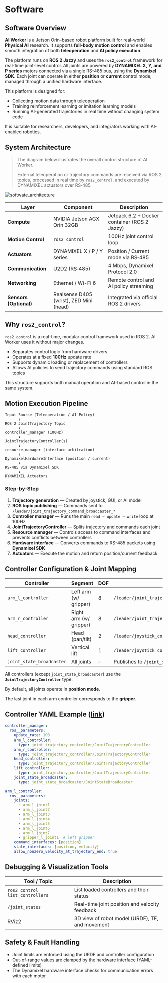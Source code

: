 # Software

## Software Overview

**AI Worker** is a Jetson Orin–based robot platform built for real-world **Physical AI** research. It supports **full-body motion control** and enables smooth integration of both **teleoperation** and **AI policy execution**.

The platform runs on **ROS 2 Jazzy** and uses the **`ros2_control`** framework for real-time joint-level control. All joints are powered by **DYNAMIXEL X, Y, and P series** motors connected via a single RS-485 bus, using the **Dynamixel SDK**. Each joint can operate in either **position** or **current** control mode, managed through a unified hardware interface.

This platform is designed for:

- Collecting motion data through teleoperation
- Training reinforcement learning or imitation learning models
- Running AI-generated trajectories in real time without changing system code

It is suitable for researchers, developers, and integrators working with AI-enabled robotics.

## System Architecture

> The diagram below illustrates the overall control structure of AI Worker.
>
>
> External teleoperation or trajectory commands are received via ROS 2 topics, processed in real time by `ros2_control`, and executed by DYNAMIXEL actuators over RS‑485.
>

![softwate_architecture](/specifications/software_architecture2.png)

| Layer | Component | Description |
| --- | --- | --- |
| **Compute** | NVIDIA Jetson AGX Orin 32GB | Jetpack 6.2 + Docker container (ROS 2 Jazzy) |
| **Motion Control** | `ros2_control`  | 100Hz joint control loop |
| **Actuators** | DYNAMIXEL X / P / Y series | Position / Current mode via RS‑485 |
| **Communication** | U2D2 (RS‑485) | 4 Mbps, Dynamixel Protocol 2.0 |
| **Networking** | Ethernet / Wi-Fi 6 | Remote control and AI policy streaming |
| **Sensors (Optional)** | Realsense D405 (wrist), ZED Mini (head) | Integrated via official ROS 2 drivers |

## Why `ros2_control`?

`ros2_control` is a real-time, modular control framework used in ROS 2. AI Worker uses it without major changes.

- Separates control logic from hardware drivers
- Operates at a fixed **100Hz** update rate
- Supports dynamic loading or replacement of controllers
- Allows AI policies to send trajectory commands using standard ROS topics

This structure supports both manual operation and AI-based control in the same system.

## Motion Execution Pipeline

```
Input Source (Teleoperation / AI Policy)
      ↓
ROS 2 JointTrajectory Topic
      ↓
controller_manager (100Hz)
      ↓
JointTrajectoryController(s)
      ↓
resource_manager (interface arbitration)
      ↓
DynamixelHardwareInterface (position / current)
      ↓
RS‑485 via Dynamixel SDK
      ↓
DYNAMIXEL Actuators
```

### Step-by-Step

1. **Trajectory generation** — Created by joystick, GUI, or AI model
2. **ROS topic publishing** — Commands sent to `/leader/joint_trajectory_command_broadcaster_*`
3. **Controller manager** — Runs the main `read → update → write` loop at 100Hz
4. **JointTrajectoryController** — Splits trajectory and commands each joint
5. **Resource manager** — Controls access to command interfaces and prevents conflicts between controllers
6. **Hardware interface** — Converts commands to RS-485 packets using **Dynamixel SDK**
7. **Actuators** — Execute the motion and return position/current feedback

## Controller Configuration & Joint Mapping

| Controller | Segment | DOF | Input Topic |
| --- | --- | --- | --- |
| `arm_l_controller` | Left arm (w/ gripper) | 8 | `/leader/joint_trajectory_command_broadcaster_left` |
| `arm_r_controller` | Right arm (w/ gripper) | 8 | `/leader/joint_trajectory_command_broadcaster_right` |
| `head_controller` | Head (pan/tilt) | 2 | `/leader/joystick_controller_left` |
| `lift_controller` | Vertical lift | 1 | `/leader/joystick_controller_right` |
| `joint_state_broadcaster` | All joints | – | Publishes to `/joint_states` |

All controllers (except `joint_state_broadcaster`) use the **`JointTrajectoryController`** type.

By default, all joints operate in **position mode**.

The last joint in each arm controller corresponds to the **gripper**.

## Controller YAML Example ([link](https://github.com/ROBOTIS-GIT/ai_worker/blob/main/ffw_bringup/config/follower_with_rh_hardware_controller.yaml))

```yaml
controller_manager:
  ros__parameters:
    update_rate: 100
    arm_l_controller:
      type: joint_trajectory_controller/JointTrajectoryController
    arm_r_controller:
      type: joint_trajectory_controller/JointTrajectoryController
    head_controller:
      type: joint_trajectory_controller/JointTrajectoryController
    lift_controller:
      type: joint_trajectory_controller/JointTrajectoryController
    joint_state_broadcaster:
      type: joint_state_broadcaster/JointStateBroadcaster

arm_l_controller:
  ros__parameters:
    joints:
      - arm_l_joint1
      - arm_l_joint2
      - arm_l_joint3
      - arm_l_joint4
      - arm_l_joint5
      - arm_l_joint6
      - arm_l_joint7
      - gripper_l_joint1  # left gripper
    command_interfaces: [position]
    state_interfaces: [position, velocity]
    allow_nonzero_velocity_at_trajectory_end: true

```

## Debugging & Visualization Tools

| Tool / Topic | Description |
| --- | --- |
| `ros2 control list_controllers` | List loaded controllers and their status |
| `/joint_states` | Real-time joint position and velocity feedback |
| RViz2 | 3D view of robot model (URDF), TF, and movement |

## Safety & Fault Handling

- Joint limits are enforced using the URDF and controller configuration
- Out-of-range values are clamped by the hardware interface (YAML-defined limits)
- The Dynamixel hardware interface checks for communication errors with each motor
